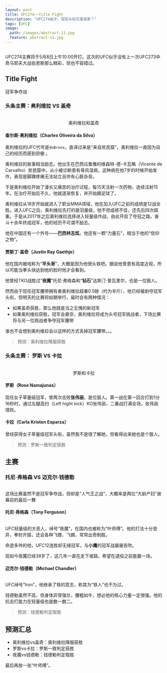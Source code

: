 ```yaml
---
layout: post
title: UFC274——Title Fight
description: "UFC274前夕，冠军头衔花落谁家？"
tags: [UFC]
image:
  path: /images/abstract-11.jpg
  feature: abstract-11.jpg
---
```

<figure>
	<center>
         <a href="/images/ufc274_1.jpg"><img src="/images/ufc274_1.jpg" alt=""></a>
	</center>
</figure>

UFC274主赛将于5月8日上午10:00开打。这次的UFC似乎没有上一次UFC273中奇马耶夫大战伯恩斯那么精彩，但也不容错过。

## Title Fight

冠军争夺战

### 头条主赛：奥利维拉 VS 盖奇

<figure class="half">
	<img src="/images/ufc274_2.jpg" alt="">
	<img src="/images/ufc274_3.jpg" alt="">
  <center><figcaption>奥利维拉和盖奇</figcaption></center>
</figure>

#### 查尔斯·奥利维拉（Charles Oliveira da Silva）

奥利维拉的UFC代号是`doBronx`，直译过来是“来自贫民窟”，奥利维拉一直因为自己的经历而感到骄傲 。

奥利维拉的故事相当励志。他出生在巴西瓜鲁雅的维森特-德-卡瓦略（Vicente de Carvalho）贫民窟中，从小被诊断患有骨风湿病，这种病在他7岁的时候开始发作，表现是脚踝疼痛无法站立且伴有心脏杂音。

于是奥利维拉开始了漫长又痛苦的治疗过程，每15天注射一次药物，连续注射15年。在治疗开始后不久，他就逐渐恢复，并开始踢足球了。

奥利维拉从18岁开始就进入了职业MMA领域，他在加入UFC之前的成绩是12战全胜。进入UFC之后，奥利维拉先打的是羽量级，他不但成绩不佳，还先后四次超重。于是从2017年之后奥利维拉选择进入轻量级作战，由此开启了夺冠之路。奋斗十余年终成冠军，他的经历不可谓不励志。

他在中国还有一个外号——**巴西林志炫**。他还有一颗“力量石”，相当于他的“信仰之物”。

#### 贾斯丁·盖奇（Justin Ray Gaethje）

他在国内被戏称为“**平头哥**”，大概是因为他很头铁吧。据说他曾患有高度近视，所以可能当拳头快达到他的脸时他才会看到。

他曾经TKO战胜过“**夜魔**”托尼·弗格森和“**钻石**”达斯汀·普瓦里尔，也是一位狠人。

然而由于现任冠军腰带拥有者奥利维拉超重0.5磅（约为半斤），他已经被剥夺冠军头衔，但明天的比赛将如期举行，届时会有两种情况：

- 如果盖奇获胜，那么他就是当之无愧的新冠军
- 如果奥利维拉获胜，冠军会悬空，奥利维拉将成为头号冠军挑战者，下场比赛将与另一位挑战者争夺冠军腰带

谁也不会想到奥利维拉会以这样的方式丢掉冠军腰带。。。

> 预测：奥利维拉降服获胜

### 头条主赛： 罗斯 VS 卡拉

<figure class="half">
	<img src="/images/ufc274_4.jpg" alt="">
	<img src="/images/ufc274_5.jpg" alt="">
  <center><figcaption>罗斯和卡拉</figcaption></center>
</figure>

#### 罗斯（Rose Namajunas）

现任女子草量级冠军，曾两次击败**张伟丽**，是位狠人。第一战在第一回合打到1分16秒时，通过左腿高扫（Left hight kick）KO张伟丽，二番战打满全场，张伟丽惜败。

#### 卡拉（Carla Kristen Esparza）

曾经获得女子草量级冠军头衔，虽然我不是很了解她，但看得出来她也是个狠人。

> 预测：罗斯一致判定获胜


## 主赛

### 托尼·弗格森 VS 迈克尔·钱德勒

<figure>
	<center>
         <a href="/images/ufc274_6.jpg"><img src="/images/ufc274_6.jpg" alt=""></a>
	</center>
</figure>

这场比赛虽然不是冠军争夺战，但却是“人气王之战”，大概率是两位“大龄产妇”谢幕前的最后一舞

#### 托尼·弗格森（Tony Ferguson）

<figure>
	<center>
         <a href="/images/ufc274_7.jpg"><img src="/images/ufc274_7.jpg" alt=""></a>
	</center>
</figure>

UFC轻量级的大恶人，绰号“夜魔”，在国内也被称为“叶师傅”。他的打法十分诡异，拳肘开路，还会各种飞膝、飞踢，常常出奇制胜。

命途多舛的他，UFC12连胜却无缘冠军，与**小鹰**的冠军战屡屡告吹。


现如今夜魔已经38岁了，这几年一直在走下坡路，希望在退役之前能赢一场。


#### 迈克尔·钱德勒（Michael Chandler）

<figure>
	<center>
         <a href="/images/ufc274_8.jpg"><img src="/images/ufc274_8.jpg" alt=""></a>
	</center>
</figure>

UFC绰号“Iron”，他继承了铁的意志，称其为“铁人”也不为过。

钱德勒虽然不高，但身体异常强壮，腰粗如牛，想必他的核心力量一定很强。他的抗击打能力在轻量级也是数一数二。

> 预测：钱德勒判定取胜


## 预测汇总

- 奥利维拉vs盖奇：奥利维拉降服获胜
- 罗斯vs卡拉：罗斯一致判定获胜
- 夜魔vs钱德勒：钱德勒判定取胜

最后再放一张“叶师傅”。

<figure>
	<center>
         <a href="/images/ufc274_9.jpg"><img src="/images/ufc274_9.jpg" alt=""></a>
	</center>
</figure>